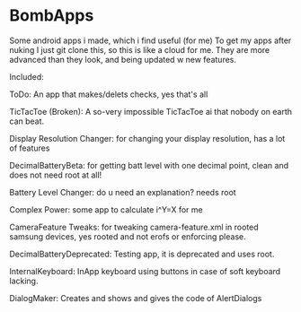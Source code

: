 # BombApps
Some android apps i made, which i find useful (for me)
To get my apps after nuking I just git clone this, so this is like a cloud for me.
They are more advanced than they look, and being updated w new features.

Included:

ToDo: An app that makes/delets checks, yes that's all

TicTacToe (Broken): A so-very impossible TicTacToe ai that nobody on earth can beat.

Display Resolution Changer: for changing your display resolution, has a lot of features

DecimalBatteryBeta: for getting batt level with one decimal point, clean and does not need root at all!

Battery Level Changer: do u need an explanation? needs root

Complex Power: some app to calculate i^Y=X for me

CameraFeature Tweaks: for tweaking camera-feature.xml in rooted samsung devices, yes rooted and not erofs or enforcing please.

DecimalBatteryDeprecated: Testing app, it is deprecated and uses root.

InternalKeyboard: InApp keyboard using buttons in case of soft keyboard lacking.

DialogMaker: Creates and shows and gives the code of AlertDialogs

